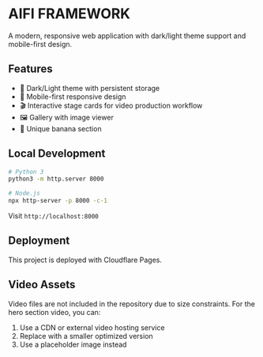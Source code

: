 # AIFI FRAMEWORK

A modern, responsive web application with dark/light theme support and mobile-first design.

## Features

- 🎨 Dark/Light theme with persistent storage
- 📱 Mobile-first responsive design
- 🎬 Interactive stage cards for video production workflow
- 🖼️ Gallery with image viewer
- 🍌 Unique banana section

## Local Development

```bash
# Python 3
python3 -m http.server 8000

# Node.js
npx http-server -p 8000 -c-1
```

Visit `http://localhost:8000`

## Deployment

This project is deployed with Cloudflare Pages.

## Video Assets

Video files are not included in the repository due to size constraints.
For the hero section video, you can:
1. Use a CDN or external video hosting service
2. Replace with a smaller optimized version
3. Use a placeholder image instead